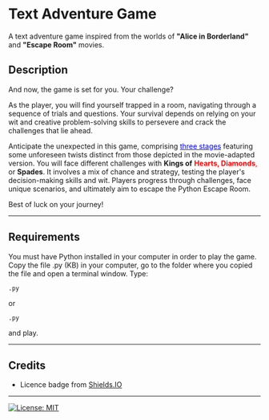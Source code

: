 # Text Adventure Game
A text adventure game inspired from the worlds of <b>"Alice in Borderland"</b> and <b>"Escape Room"</b> movies.

## Description

And now, the game is set for you. Your challenge?

As the player, you will find yourself trapped in a room, navigating through a sequence of trials and questions. Your survival depends on relying on your wit and creative problem-solving skills to persevere and crack the challenges that lie ahead. 

Anticipate the unexpected in this game, comprising <u><font color=blue>three stages</u></font> featuring some unforeseen twists distinct from those depicted in the movie-adapted version. You will face different challenges with <b>Kings of</b> <b><font color=red>Hearts, Diamonds</b>,</font> or <b>Spades</b>. It involves a mix of chance and strategy, testing the player's decision-making skills and wit. Players progress through challenges, face unique scenarios, and ultimately aim to escape the Python Escape Room.

Best of luck on your journey!

___

## Requirements

You must have Python installed in your computer in order to play the game.
Copy the file .py (KB) in your computer, go to the folder where you copied the file and open a terminal window. Type:

```.py```

or

```.py```

and play.
___



## Credits


* Licence badge from [Shields.IO](https://shields.io/)
___


[![License: MIT](https://img.shields.io/badge/License-MIT-yellow.svg)](https://opensource.org/licenses/MIT)
